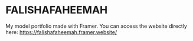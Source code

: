 # FALISHAFAHEEMAH
My model portfolio made with Framer.
You can access the website directly here: https://falishafaheemah.framer.website/

